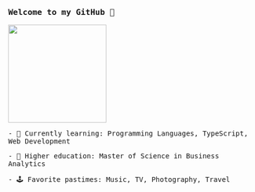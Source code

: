 <h3><samp> Welcome to my GitHub 🙌 </samp></h3>
<p>
  <img width="200" src="https://media.giphy.com/media/Wsk723nT8tXpe/giphy.gif">
</p>

<p><samp> - 🌱 Currently learning: Programming Languages, TypeScript, Web Development </samp></p>
<p><samp> - 📖 Higher education: Master of Science in Business Analytics </samp></p>
<p><samp> - 🕹️ Favorite pastimes: Music, TV, Photography, Travel </samp></p>
